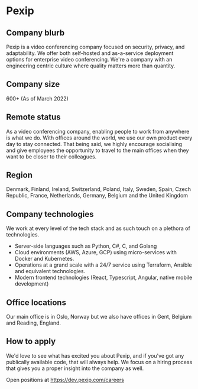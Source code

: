 # Pexip

## Company blurb

Pexip is a video conferencing company focused on security, privacy, and adaptability. We offer both self-hosted and as-a-service deployment options for enterprise video conferencing. We're a company with an engineering centric culture where quality matters more than quantity.

## Company size

600+ (As of March 2022)

## Remote status

As a video conferencing company, enabling people to work from anywhere is what we do.
With offices around the world, we use our own product every day to stay connected. That being said, we highly encourage socialising and give employees the opportunity to travel to the main offices when they want to be closer to their colleagues.

## Region

Denmark, Finland, Ireland, Switzerland, Poland, Italy, Sweden, Spain, Czech Republic, France, Netherlands, Germany, Belgium and the United Kingdom

## Company technologies

We work at every level of the tech stack and as such touch on a plethora of technologies.

-   Server-side languages such as Python, C#, C, and Golang
-   Cloud environments (AWS, Azure, GCP) using micro-services with Docker and Kubernetes.
-   Operations at a grand scale with a 24/7 service using Terraform, Ansible and equivalent technologies.
-   Modern frontend technologies (React, Typescript, Angular, native mobile development)

## Office locations

Our main office is in Oslo, Norway but we also have offices in Gent, Belgium and Reading, England.

## How to apply

We'd love to see what has excited you about Pexip, and if you've got any publically available code,
that will always help. We focus on a hiring process that gives you a proper insight into the company as well.

Open positions at https://dev.pexip.com/careers
